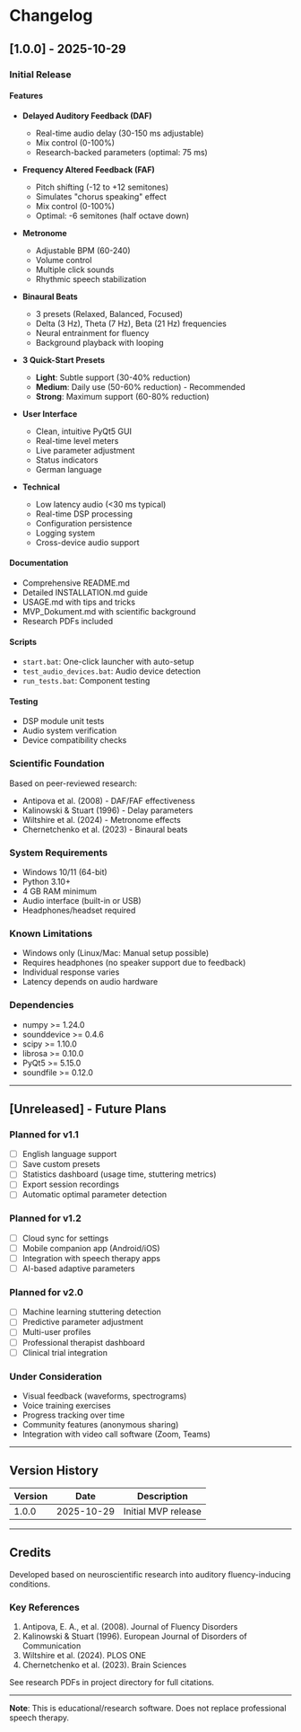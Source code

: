 # Changelog

## [1.0.0] - 2025-10-29

### Initial Release

#### Features
- **Delayed Auditory Feedback (DAF)**
  - Real-time audio delay (30-150 ms adjustable)
  - Mix control (0-100%)
  - Research-backed parameters (optimal: 75 ms)

- **Frequency Altered Feedback (FAF)**
  - Pitch shifting (-12 to +12 semitones)
  - Simulates "chorus speaking" effect
  - Mix control (0-100%)
  - Optimal: -6 semitones (half octave down)

- **Metronome**
  - Adjustable BPM (60-240)
  - Volume control
  - Multiple click sounds
  - Rhythmic speech stabilization

- **Binaural Beats**
  - 3 presets (Relaxed, Balanced, Focused)
  - Delta (3 Hz), Theta (7 Hz), Beta (21 Hz) frequencies
  - Neural entrainment for fluency
  - Background playback with looping

- **3 Quick-Start Presets**
  - **Light**: Subtle support (30-40% reduction)
  - **Medium**: Daily use (50-60% reduction) - Recommended
  - **Strong**: Maximum support (60-80% reduction)

- **User Interface**
  - Clean, intuitive PyQt5 GUI
  - Real-time level meters
  - Live parameter adjustment
  - Status indicators
  - German language

- **Technical**
  - Low latency audio (<30 ms typical)
  - Real-time DSP processing
  - Configuration persistence
  - Logging system
  - Cross-device audio support

#### Documentation
- Comprehensive README.md
- Detailed INSTALLATION.md guide
- USAGE.md with tips and tricks
- MVP_Dokument.md with scientific background
- Research PDFs included

#### Scripts
- `start.bat`: One-click launcher with auto-setup
- `test_audio_devices.bat`: Audio device detection
- `run_tests.bat`: Component testing

#### Testing
- DSP module unit tests
- Audio system verification
- Device compatibility checks

### Scientific Foundation

Based on peer-reviewed research:
- Antipova et al. (2008) - DAF/FAF effectiveness
- Kalinowski & Stuart (1996) - Delay parameters
- Wiltshire et al. (2024) - Metronome effects
- Chernetchenko et al. (2023) - Binaural beats

### System Requirements
- Windows 10/11 (64-bit)
- Python 3.10+
- 4 GB RAM minimum
- Audio interface (built-in or USB)
- Headphones/headset required

### Known Limitations
- Windows only (Linux/Mac: Manual setup possible)
- Requires headphones (no speaker support due to feedback)
- Individual response varies
- Latency depends on audio hardware

### Dependencies
- numpy >= 1.24.0
- sounddevice >= 0.4.6
- scipy >= 1.10.0
- librosa >= 0.10.0
- PyQt5 >= 5.15.0
- soundfile >= 0.12.0

---

## [Unreleased] - Future Plans

### Planned for v1.1
- [ ] English language support
- [ ] Save custom presets
- [ ] Statistics dashboard (usage time, stuttering metrics)
- [ ] Export session recordings
- [ ] Automatic optimal parameter detection

### Planned for v1.2
- [ ] Cloud sync for settings
- [ ] Mobile companion app (Android/iOS)
- [ ] Integration with speech therapy apps
- [ ] AI-based adaptive parameters

### Planned for v2.0
- [ ] Machine learning stuttering detection
- [ ] Predictive parameter adjustment
- [ ] Multi-user profiles
- [ ] Professional therapist dashboard
- [ ] Clinical trial integration

### Under Consideration
- Visual feedback (waveforms, spectrograms)
- Voice training exercises
- Progress tracking over time
- Community features (anonymous sharing)
- Integration with video call software (Zoom, Teams)

---

## Version History

| Version | Date       | Description              |
|---------|------------|--------------------------|
| 1.0.0   | 2025-10-29 | Initial MVP release      |

---

## Credits

Developed based on neuroscientific research into auditory fluency-inducing conditions.

### Key References
1. Antipova, E. A., et al. (2008). Journal of Fluency Disorders
2. Kalinowski & Stuart (1996). European Journal of Disorders of Communication
3. Wiltshire et al. (2024). PLOS ONE
4. Chernetchenko et al. (2023). Brain Sciences

See research PDFs in project directory for full citations.

---

**Note**: This is educational/research software. Does not replace professional speech therapy.
